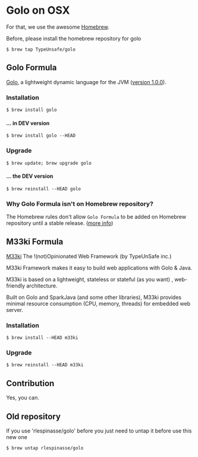 # Golo on OSX

For that, we use the awesome [Homebrew](http://mxcl.github.com/homebrew/index.html).

Before, please install the homebrew repository for golo
```shell
$ brew tap TypeUnsafe/golo
```

## Golo Formula

[Golo](https://github.com/golo-lang/golo-lang), a lightweight dynamic language for the JVM ([version 1.0.0](https://github.com/golo-lang/golo-lang/releases/tag/v1.0.0)).

### Installation

```shell
$ brew install golo
```
#### ... in DEV version

```shell
$ brew install golo --HEAD
```

### Upgrade

```shell
$ brew update; brew upgrade golo
```
#### ... the DEV version

```shell
$ brew reinstall --HEAD golo
```

### Why Golo Formula isn't on Homebrew repository?

The Homebrew rules don't allow `Golo Formula` to be added on Homebrew repository until a stable release. ([more info](https://github.com/mxcl/homebrew/pull/18768))

## M33ki Formula

[M33ki](https://github.com/TypeUnsafe/m33ki) The !(not)Opinionated Web Framework (by TypeUnSafe inc.)

M33ki Framework makes it easy to build web applications with Golo & Java.

M33ki is based on a lightweight, stateless or stateful (as you want) , web-friendly architecture.

Built on Golo and SparkJava (and some other libraries), M33ki provides minimal resource consumption (CPU, memory, threads) for embedded web server.

### Installation
```shell
$ brew install --HEAD m33ki
```

### Upgrade
```shell
$ brew reinstall --HEAD m33ki
```

## Contribution

Yes, you can.

## Old repository
If you use 'rlespinasse/golo' before you just need to untap it before use this new one
```shell
$ brew untap rlespinasse/golo
```
